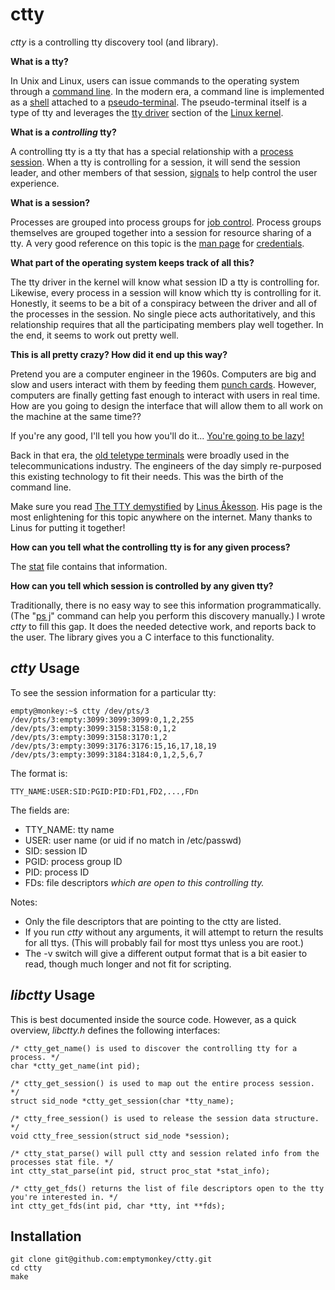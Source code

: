 # ctty #

_ctty_ is a controlling tty discovery tool (and library).

**What is a tty?**

In Unix and Linux, users can issue commands to the operating system through a [command line](http://en.wikipedia.org/wiki/Command_line). In the modern era, a command line is implemented as a [shell](http://en.wikipedia.org/wiki/Shell_%28computing%29) attached to a [pseudo-terminal](http://linux.die.net/man/7/pty). The pseudo-terminal itself is a type of tty and leverages the [tty driver](http://lxr.linux.no/#linux+v3.9.5/drivers/tty) section of the [Linux kernel](https://www.kernel.org/).

**What is a _controlling_ tty?**

A controlling tty is a tty that has a special relationship with a [process session](http://www.win.tue.nl/~aeb/linux/lk/lk-10.html). When a tty is controlling for a session, it will send the session leader, and other members of that session, [signals](http://en.wikipedia.org/wiki/Unix_signal) to help control the user experience. 

**What is a session?**

Processes are grouped into process groups for [job control](http://en.wikipedia.org/wiki/Job_control_%28Unix%29). Process groups themselves are grouped together into a session for resource sharing of a tty. A very good reference on this topic is the [man page](http://en.wikipedia.org/wiki/Man_page) for [credentials](http://linux.die.net/man/7/credentials).

**What part of the operating system keeps track of all this?**

The tty driver in the kernel will know what session ID a tty is controlling for. Likewise, every process in a session will know which tty is controlling for it. Honestly, it seems to be a bit of a conspiracy between the driver and all of the processes in the session. No single piece acts authoritatively, and this relationship requires that all the participating members play well together. In the end, it seems to work out pretty well. 

**This is all pretty crazy? How did it end up this way?**

Pretend you are a computer engineer in the 1960s. Computers are big and slow and users interact with them by feeding them [punch cards](http://en.wikipedia.org/wiki/Punch_cards). However, computers are finally getting fast enough to interact with users in real time. How are you going to design the interface that will allow them to all work on the machine at the same time??

If you're any good, I'll tell you how you'll do it... [You're going to be lazy!](http://threevirtues.com/)

Back in that era, the [old teletype terminals](http://en.wikipedia.org/wiki/Teleprinter) were broadly used in the telecommunications industry. The engineers of the day simply re-purposed this existing technology to fit their needs. This was the birth of the command line.

Make sure you read [The TTY demystified](http://www.linusakesson.net/programming/tty/) by [Linus Åkesson](http://www.linusakesson.net/). His page is the most enlightening for this topic anywhere on the internet. Many thanks to Linus for putting it together!

**How can you tell what the controlling tty is for any given process?**

The [stat](http://linux.die.net/man/5/proc) file contains that information. 

**How can you tell which session is controlled by any given tty?**

Traditionally, there is no easy way to see this information programmatically. (The "[ps j](http://linux.die.net/man/1/ps)" command can help you perform this discovery manually.) I wrote _ctty_ to fill this gap. It does the needed detective work, and reports back to the user. The library gives you a C interface to this functionality.


## _ctty_ Usage ##

To see the session information for a particular tty:
```
empty@monkey:~$ ctty /dev/pts/3
/dev/pts/3:empty:3099:3099:3099:0,1,2,255
/dev/pts/3:empty:3099:3158:3158:0,1,2
/dev/pts/3:empty:3099:3158:3170:1,2
/dev/pts/3:empty:3099:3176:3176:15,16,17,18,19
/dev/pts/3:empty:3099:3184:3184:0,1,2,5,6,7
```

The format is:

	TTY_NAME:USER:SID:PGID:PID:FD1,FD2,...,FDn

The fields are:

 * TTY_NAME: tty name
 * USER: user name (or uid if no match in /etc/passwd)
 * SID:	session ID
 * PGID:	process group ID
 * PID:	process ID
 * FDs:	file descriptors *which are open to this controlling tty.*

Notes:

 * Only the file descriptors that are pointing to the ctty are listed.
 * If you run _ctty_ without any arguments, it will attempt to return the results for all ttys. (This will probably fail for most ttys unless you are root.)
 * The -v switch will give a different output format that is a bit easier to read, though much longer and not fit for scripting.

## _libctty_ Usage ##

This is best documented inside the source code. However, as a quick overview, _libctty.h_ defines the following interfaces:
```
/* ctty_get_name() is used to discover the controlling tty for a process. */
char *ctty_get_name(int pid);

/* ctty_get_session() is used to map out the entire process session. */
struct sid_node *ctty_get_session(char *tty_name);

/* ctty_free_session() is used to release the session data structure. */
void ctty_free_session(struct sid_node *session);

/* ctty_stat_parse() will pull ctty and session related info from the processes stat file. */
int ctty_stat_parse(int pid, struct proc_stat *stat_info);

/* ctty_get_fds() returns the list of file descriptors open to the tty you're interested in. */
int ctty_get_fds(int pid, char *tty, int **fds);
```

## Installation ##

```
git clone git@github.com:emptymonkey/ctty.git
cd ctty
make
```


